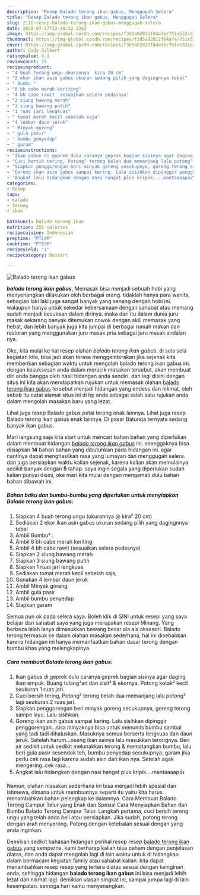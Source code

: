 ```yaml
---
description: "Resep Balado terong ikan gabus, Menggugah Selera"
title: "Resep Balado terong ikan gabus, Menggugah Selera"
slug: 2116-resep-balado-terong-ikan-gabus-menggugah-selera
date: 2020-07-17T22:48:12.235Z
image: https://img-global.cpcdn.com/recipes/f3d5a82811f84a7e/751x532cq70/balado-terong-ikan-gabus-foto-resep-utama.jpg
thumbnail: https://img-global.cpcdn.com/recipes/f3d5a82811f84a7e/751x532cq70/balado-terong-ikan-gabus-foto-resep-utama.jpg
cover: https://img-global.cpcdn.com/recipes/f3d5a82811f84a7e/751x532cq70/balado-terong-ikan-gabus-foto-resep-utama.jpg
author: Cody Gilbert
ratingvalue: 4.1
reviewcount: 15
recipeingredient:
- "4 buah terong ungu ukurannya  kira 20 cm"
- "2 ekor ikan asin gabus ukuran sedang pilih yang dagingnnya tebal"
- " Bumbu "
- "8 bh cabe merah keriting"
- "4 bh cabe rawit  sesuaikan selera pedasnya"
- "2 siung bawang merah"
- "3 siung bawang putih"
- "1 ruas jari lengkuas"
- " tomat merah kecil sebelah saja"
- "4 lembar daun jeruk"
- " Minyak goreng"
- " gula pasir"
- " bumbu penyedap"
- " garam"
recipeinstructions:
- "Ikan gabus di geprek dulu caranya geprek bagian sisinya agar daging ikan empuk. Buang tulang²an dan sisit² &amp; ekornya. Potong kotak² kecil seukuran 1 ruas jari."
- "Cuci bersih tering, Potong² terong belah dua memanjang lalu potong² lagi seukuran 2 ruas jari."
- "Siapkan penggorengan beri minyak goreng secukupnya, goreng terong sampe layu. Lalu sisihkan."
- "Goreng ikan asin gabus sampai kering. Lalu sisihkan dipinggir penggorengan...sisa minyaknya bisa untuk menumis bumbu sambal yang tadi tadi dihaluskan. Masuknya semua berserta lengkuas dan daun jeruk. Setelah harum...oseng ikan asinya lalu masukkan terongnya. Beri air sedikit untuk sedikit melunakkan terong &amp; mematangkan bumbu, lalu beri gula pasir sesendok teh, bumbu penyedap secukupnya, garam jika perlu cek rasa lagi karena sudah asin dari ikan nya. Setelah agak mengering..cek rasa..."
- "Angkat lalu hidangkan dengan nasi hangat plus kripik....mantaaaap👍"
categories:
- Resep
tags:
- balado
- terong
- ikan

katakunci: balado terong ikan 
nutrition: 255 calories
recipecuisine: Indonesian
preptime: "PT14M"
cooktime: "PT55M"
recipeyield: "1"
recipecategory: Dessert

---
```



![Balado terong ikan gabus](https://img-global.cpcdn.com/recipes/f3d5a82811f84a7e/751x532cq70/balado-terong-ikan-gabus-foto-resep-utama.jpg)

<b><i>balado terong ikan gabus</i></b>, Memasak bisa menjadi sebuah hobi yang menyenangkan dilakukan oleh berbagai orang. tidaklah hanya para wanita, sebagian laki laki juga sangat banyak yang senang dengan hobi ini. walaupun hanya untuk sekedar kebersamaan dengan sahabat atau memang sudah menjadi kesukaan dalam dirinya. maka dari itu dalam dunia juru masak sekarang banyak ditemukan cowok dengan skill memasak yang hebat, dan lebih banyak juga kita jumpai di berbagai rumah makan dan restoran yang menggunakan juru masak pria sebagai juru masak andalan nya.

Oke, kita mulai ke hal resep olahan <i>balado terong ikan gabus</i>. di sela sela kegiatan kita, bisa jadi akan terasa menggembirakan jika sejenak kita memberikan sebagian waktu untuk mengolah balado terong ikan gabus ini. dengan kesuksesan anda dalam meracik masakan tersebut, akan membuat diri anda bangga oleh hasil hidangan anda sendiri. dan lagi disini dengan situs ini kita akan mendapatkan rujukan untuk memasak olahan <u>balado terong ikan gabus</u> tersebut menjadi hidangan yang endess dan nikmat, oleh sebab itu catat alamat situs ini di hp anda sebagai salah satu rujukan anda dalam mengolah masakan baru yang lezat.

Lihat juga resep Balado gabus petai terong enak lainnya. Lihat juga resep Balado terong ikan gabus enak lainnya. Di pasar Baturaja ternyata sedang banyak ikan gabus.


Mari langsung saja kita start untuk mencari bahan bahan yang diperlukan dalam membuat hidangan <u><i>balado terong ikan gabus</i></u> ini. seenggaknya bisa disiapkan <b>14</b> bahan bahan yang dibutuhkan pada hidangan ini. agar nantinya dapat menghasilkan rasa yang lumayan dan menggugah selera. dan juga persiapkan waktu kalian sejenak, karena kalian akan memulainya sedikit banyak dengan <b>5</b> tahap. saya ingin segala yang diperlukan sudah kalian punyai disini, oke mari kita mulai dengan mengamati dulu bahan bahan dibawah ini.

<!--inarticleads1-->

##### Bahan baku dan bumbu-bumbu yang diperlukan untuk menyiapkan Balado terong ikan gabus:

1. Siapkan 4 buah terong ungu (ukurannya @ kira² 20 cm)
1. Sediakan 2 ekor ikan asin gabus ukuran sedang pilih yang dagingnnya tebal
1. Ambil  Bumbu² :
1. Ambil 8 bh cabe merah keriting
1. Ambil 4 bh cabe rawit  (sesuaikan selera pedasnya)
1. Siapkan 2 siung bawang merah
1. Siapkan 3 siung bawang putih
1. Siapkan 1 ruas jari lengkuas
1. Sediakan  tomat merah kecil sebelah saja,
1. Gunakan 4 lembar daun jeruk
1. Ambil  Minyak goreng
1. Ambil  gula pasir
1. Ambil  bumbu penyedap
1. Siapkan  garam


Semua pun ok pada selera saya. Boleh klik di SINI untuk resepi yang saya belajar dari sahabat saya yang juga merupakan resepi Minang. Yang berbeza ialah ianya dimasukkan bawang besar ala ala aksesori. Balado terong termasuk ke dalam olahan masakan sederhana, hal ini disebabkan karena hidangan ini hanya memanfaatkan bahan dasar terong dengan bumbu khas yang melengkapinya. 

<!--inarticleads2-->

##### Cara membuat Balado terong ikan gabus:

1. Ikan gabus di geprek dulu caranya geprek bagian sisinya agar daging ikan empuk. Buang tulang²an dan sisit² &amp; ekornya. Potong kotak² kecil seukuran 1 ruas jari.
1. Cuci bersih tering, Potong² terong belah dua memanjang lalu potong² lagi seukuran 2 ruas jari.
1. Siapkan penggorengan beri minyak goreng secukupnya, goreng terong sampe layu. Lalu sisihkan.
1. Goreng ikan asin gabus sampai kering. Lalu sisihkan dipinggir penggorengan...sisa minyaknya bisa untuk menumis bumbu sambal yang tadi tadi dihaluskan. Masuknya semua berserta lengkuas dan daun jeruk. Setelah harum...oseng ikan asinya lalu masukkan terongnya. Beri air sedikit untuk sedikit melunakkan terong &amp; mematangkan bumbu, lalu beri gula pasir sesendok teh, bumbu penyedap secukupnya, garam jika perlu cek rasa lagi karena sudah asin dari ikan nya. Setelah agak mengering..cek rasa...
1. Angkat lalu hidangkan dengan nasi hangat plus kripik....mantaaaap👍


Namun, olahan masakan sederhana ini bisa menjadi lebih spesial dan istimewa, dimana untuk membuatnya seperti itu yaitu kita harus menambahkan bahan pelengkap ke dalamnya. Cara Membuat Balado Terong Campur Telur yang Enak dan Spesial Cara Menyiapkan Bahan dan Bumbu Balado Terong Campur Telur. Langkah pertama, cuci bersih terong ungu yang telah anda beli atau persiapkan. Jika sudah, potong terong dengan arah menyerong. Potong dengan ketebalan sesuai dengan yang anda inginkan. 

Demikian sedikit bahasan hidangan perihal resep resep <u>balado terong ikan gabus</u> yang sempurna. kami berharap kalian bisa paham dengan penjelasan diatas, dan anda dapat mengolah lagi di lain waktu untuk di hidangkan dalam bermacam kegiatan family atau sahabat kalian. kita dapat menambahkan resep resep yang tertera diatas sesuai dengan keinginan anda, sehingga hidangan <b>balado terong ikan gabus</b> ini bisa menjadi lebih lezat dan nikmat lagi. demikian ulasan singkat ini, sampai jumpa lagi di lain kesempatan. semoga hari kamu menyenangkan.
